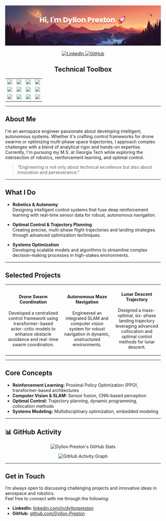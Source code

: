 [![MasterHead](https://github.com/Dyllon-Preston/Dyllon-Preston/blob/main/banner.png)](https://github.com/Dyllon-Preston)

<p align="center">
  <a href="https://linkedin.com/in/dyllonpreston">
    <img src="https://img.shields.io/badge/LinkedIn-Connect-blue?style=flat-square&logo=linkedin" alt="LinkedIn">
  </a>
  <a href="https://github.com/Dyllon-Preston">
    <img src="https://img.shields.io/badge/GitHub-Follow-black?style=flat-square&logo=github" alt="GitHub">
  </a>
</p>

<div align="center">
  <h2>Technical Toolbox</h2>
  <table>
    <tr>
      <td align="center"><img src="https://img.shields.io/badge/Python-3670A0?style=flat-square&logo=python&logoColor=ffdd54"/></td>
      <td align="center"><img src="https://img.shields.io/badge/C++-00599C?style=flat-square&logo=cplusplus&logoColor=white"/></td>
      <td align="center"><img src="https://img.shields.io/badge/MATLAB-FFEE00?style=flat-square&logo=matlab&logoColor=black"/></td>
      <td align="center"><img src="https://img.shields.io/badge/Julia-9558B2?style=flat-square&logo=julia&logoColor=white"/></td>
    </tr>
    <tr>
      <td align="center"><img src="https://img.shields.io/badge/ROS2-22314F?style=flat-square&logo=ros&logoColor=white"/></td>
      <td align="center"><img src="https://img.shields.io/badge/Docker-2496ED?style=flat-square&logo=docker&logoColor=white"/></td>
      <td align="center"><img src="https://img.shields.io/badge/PyTorch-EE4C2C?style=flat-square&logo=pytorch&logoColor=white"/></td>
      <td align="center"><img src="https://img.shields.io/badge/Linux-FCC624?style=flat-square&logo=linux&logoColor=black"/></td>
    </tr>
    <tr>
      <td align="center"><img src="https://img.shields.io/badge/OpenAI%20Gym-0081A5?style=flat-square&logo=openai&logoColor=white"/></td>
      <td align="center"><img src="https://img.shields.io/badge/Simulink-003C7A?style=flat-square&logo=mathworks&logoColor=white"/></td>
      <td align="center"><img src="https://img.shields.io/badge/Scikit%20Learn-F7931E?style=flat-square&logo=scikitlearn&logoColor=white"/></td>
      <td align="center"><img src="https://img.shields.io/badge/Optimal%20Control-ff69b4?style=flat-square"/></td>
    </tr>
  </table>
</div>



---

## About Me

I'm an aerospace engineer passionate about developing intelligent, autonomous systems. Whether it's crafting control frameworks for drone swarms or optimizing multi-phase space trajectories, I approach complex challenges with a blend of analytical rigor and hands-on expertise. Currently, I'm pursuing my M.S. at Georgia Tech while exploring the intersection of robotics, reinforcement learning, and optimal control.

> "Engineering is not only about technical excellence but also about innovation and perseverance." 

---

## What I Do

- **Robotics & Autonomy**  
  Designing intelligent control systems that fuse deep reinforcement learning with real-time sensor data for robust, autonomous navigation.

- **Optimal Control & Trajectory Planning**  
  Creating precise, multi-phase flight trajectories and landing strategies through advanced optimization techniques.

- **Systems Optimization**  
  Developing scalable models and algorithms to streamline complex decision-making processes in high-stakes environments.

---

## Selected Projects

<table>
  <tr>
    <td align="center">
      <h4>Drone Swarm Coordination</h4>
      <p>Developed a centralized control framework using transformer-based actor-critic models to enhance obstacle avoidance and real-time swarm coordination.</p>
    </td>
    <td align="center">
      <h4>Autonomous Maze Navigation</h4>
      <p>Engineered an integrated SLAM and computer vision system for robust navigation in dynamic, unstructured environments.</p>
    </td>
    <td align="center">
      <h4>Lunar Descent Trajectory</h4>
      <p>Designed a mass-optimal, six-phase landing trajectory leveraging advanced collocation and optimal control methods for lunar descent.</p>
    </td>
  </tr>
</table>

---

## Core Concepts

- **Reinforcement Learning:** Proximal Policy Optimization (PPO), transformer-based architectures  
- **Computer Vision & SLAM:** Sensor fusion, CNN-based perception  
- **Optimal Control:** Trajectory planning, dynamic programming, collocation methods  
- **Systems Modeling:** Multidisciplinary optimization, embedded modeling

---

## 📊 GitHub Activity

<p align="center">
  <img src="https://github-readme-stats.vercel.app/api?username=Dyllon-Preston&show_icons=true&theme=github_dark&hide_border=true" alt="Dyllon Preston's GitHub Stats">
</p>

<p align="center">
  <img src="https://github-readme-activity-graph.cyclic.app/graph?username=Dyllon-Preston&theme=github-dark" alt="GitHub Activity Graph">
</p>

---

## Get in Touch

I’m always open to discussing challenging projects and innovative ideas in aerospace and robotics.  
Feel free to connect with me through the following:

- **LinkedIn:** [linkedin.com/in/dyllonpreston](https://www.linkedin.com/in/dyllonpreston/)
- **GitHub:** [github.com/Dyllon-Preston](https://github.com/Dyllon-Preston)
